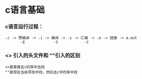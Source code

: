 # c语言基础

### c语言运行过程：
    .c -> 预编译 -> .i -> 编译 -> .s -> 汇编 -> .o -> 链接 -> a.out
           -E             -S            -C

### <> 引入的头文件和 ""引入的区别
    <>是直接去c的库中去找
    ""是现在当前项目中找，然后去c中的库中找
